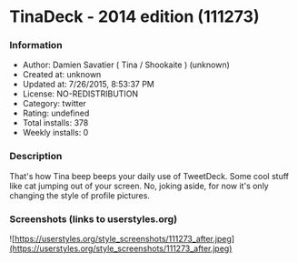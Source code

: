 # TinaDeck - 2014 edition (111273)

### Information
- Author: Damien Savatier ( Tina / Shookaite ) (unknown)
- Created at: unknown
- Updated at: 7/26/2015, 8:53:37 PM
- License: NO-REDISTRIBUTION
- Category: twitter
- Rating: undefined
- Total installs: 378
- Weekly installs: 0


### Description
That's how Tina beep beeps your daily use of TweetDeck. Some cool stuff like cat jumping out of your screen. No, joking aside, for now it's only changing the style of profile pictures.


### Screenshots (links to userstyles.org)
![https://userstyles.org/style_screenshots/111273_after.jpeg](https://userstyles.org/style_screenshots/111273_after.jpeg)


